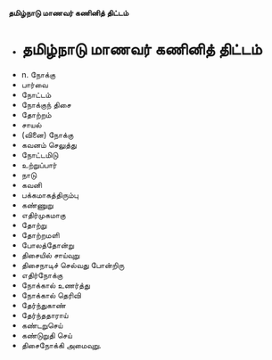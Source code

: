 **தமிழ்நாடு மாணவர் கணினித் திட்டம்**
- # தமிழ்நாடு மாணவர் கணினித் திட்டம்
- n. நோக்கு
- பார்வை
- நோட்டம்
- நோக்குந் திசை
- தோற்றம்
- சாயல்
- (வினை) நோக்கு
- கவனம் செலுத்து
- நோட்டமிடு
- உற்றுப்பார்
- நாடு
- கவனி
- பக்கமாகத்திரும்பு
- கண்ணுறு
- எதிர்முகமாகு
- தோற்று
- தோற்றமளி
- போலத்தோன்று
- திசையில் சாய்வுறு
- திசைநாடிச் செல்வது போன்றிரு
- எதிர்நோக்கு
- நோக்கால் உணர்த்து
-  நோக்கால் தெரிவி
- தேர்ந்துகாண்
- தேர்ந்ததாராய்
- கண்டறுசெய்
- கண்டுறுதி செய்
- திசைநோக்கி அமைவுறு.

